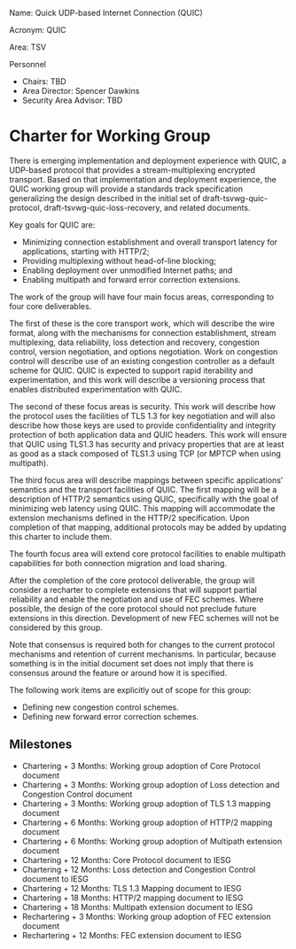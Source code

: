 Name: Quick UDP-based Internet Connection (QUIC)

Acronym: QUIC

Area: TSV

Personnel

 * Chairs: TBD
 * Area Director: Spencer Dawkins
 * Security Area Advisor: TBD

# Charter for Working Group

There is emerging implementation and deployment experience with QUIC, a UDP-based protocol that provides a stream-multiplexing encrypted transport. Based on that implementation and deployment experience, the QUIC working group will provide a standards track specification generalizing the design described in the initial set of draft-tsvwg-quic-protocol, draft-tsvwg-quic-loss-recovery, and related documents. 

Key goals for QUIC are: 
 * Minimizing connection establishment and overall transport latency for applications, starting with HTTP/2; 
 * Providing multiplexing without head-of-line blocking; 
 * Enabling deployment over unmodified Internet paths; and 
 * Enabling multipath and forward error correction extensions.

The work of the group will have four main focus areas, corresponding to four core deliverables. 

The first of these is the core transport work, which will describe the wire format, along with the mechanisms for connection establishment, stream multiplexing, data reliability, loss detection and recovery, congestion control, version negotiation, and options negotiation. Work on congestion control will describe use of an existing congestion controller as a default scheme for QUIC. QUIC is expected to support rapid iterability and experimentation, and this work will describe a versioning process that enables distributed experimentation with QUIC. 

The second of these focus areas is security. This work will describe how the protocol uses the facilities of TLS 1.3 for key negotiation and will also describe how those keys are used to provide confidentiality and integrity protection of both application data and QUIC headers. This work will ensure that QUIC using TLS1.3 has security and privacy properties that are at least as good as a stack composed of TLS1.3 using TCP (or MPTCP when using multipath).

The third focus area will describe mappings between specific applications’ semantics and the transport facilities of QUIC. The first mapping will be a description of HTTP/2 semantics using QUIC, specifically with the goal of minimizing web latency using QUIC. This mapping will accommodate the extension mechanisms defined in the HTTP/2 specification. Upon completion of that mapping, additional protocols may be added by updating this charter to include them.

The fourth focus area will extend core protocol facilities to enable multipath capabilities for both connection migration and load sharing.

After the completion of the core protocol deliverable, the group will consider a recharter to complete extensions that will support partial reliability and enable the negotiation and use of FEC schemes. Where possible, the design of the core protocol should not preclude future extensions in this direction. Development of new FEC schemes will not be considered by this group.

Note that consensus is required both for changes to the current protocol mechanisms and retention of current mechanisms. In particular, because something is in the initial document set does not imply that there is consensus around the feature or around how it is specified.

The following work items are explicitly out of scope for this group:
* Defining new congestion control schemes.
* Defining new forward error correction schemes.

## Milestones

* Chartering + 3 Months: Working group adoption of Core Protocol document
* Chartering + 3 Months: Working group adoption of Loss detection and Congestion Control document
* Chartering + 3 Months: Working group adoption of TLS 1.3 mapping document
* Chartering + 6 Months: Working group adoption of HTTP/2 mapping document
* Chartering + 6 Months: Working group adoption of Multipath extension document
* Chartering + 12 Months: Core Protocol document to IESG
* Chartering + 12 Months: Loss detection and Congestion Control document to IESG
* Chartering + 12 Months: TLS 1.3 Mapping document to IESG
* Chartering + 18 Months: HTTP/2 mapping document to IESG
* Chartering + 18 Months: Multipath extension document to IESG
* Rechartering + 3 Months: Working group adoption of FEC extension document
* Rechartering + 12 Months: FEC extension document to IESG

